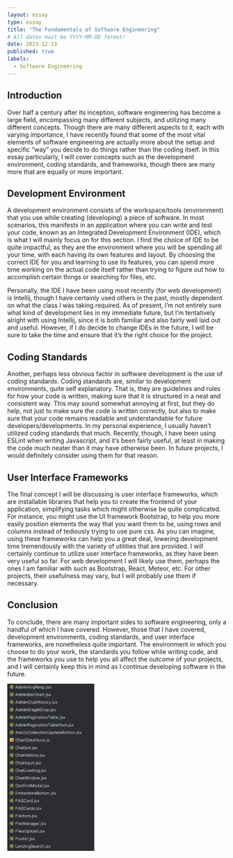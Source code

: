 ```yaml
---
layout: essay
type: essay
title: "The Fundamentals of Software Engineering"
# All dates must be YYYY-MM-DD format!
date: 2023-12-13
published: true
labels:
  - Software Engineering
---
```


## Introduction
Over half a century after its inception, software engineering has become a large field, encompassing many different subjects, and utilizing many different concepts. Though there are many different aspects to it, each with varying importance, I have recently found that some of the most vital elements of software engineering are actually more about the setup and specific “way” you decide to do things rather than the coding itself. In this essay particularly, I will cover concepts such as the development environment, coding standards, and frameworks, though there are many more that are equally or more important.


## Development Environment
A development environment consists of the workspace/tools (environment) that you use while creating (developing) a piece of software. In most scenarios, this manifests in an application where you can write and test your code, known as an Integrated Development Environment (IDE), which is what I will mainly focus on for this section. I find the choice of IDE to be quite impactful, as they are the environment where you will be spending all your time, with each having its own features and layout. By choosing the correct IDE for you and learning to use its features, you can spend more time working on the actual code itself rather than trying to figure out how to accomplish certain things or searching for files, etc.


Personally, the IDE I have been using most recently (for web development) is Intellij, though I have certainly used others in the past, mostly dependent on what the class I was taking required. As of present, I’m not entirely sure what kind of development lies in my immediate future, but I’m tentatively alright with using Intellij, since it is both familiar and also fairly well laid out and useful. However, if I do decide to change IDEs in the future, I will be sure to take the time and ensure that it’s the right choice for the project.


## Coding Standards
Another, perhaps less obvious factor in software development is the use of coding standards. Coding standards are, similar to development environments, quite self explanatory. That is, they are guidelines and rules for how your code is written, making sure that it is structured in a neat and consistent way. This may sound somewhat annoying at first, but they do help, not just to make sure the code is written correctly, but also to make sure that your code remains readable and understandable for future developers/developments. In my personal experience, I usually haven’t utilized coding standards that much. Recently, though, I have been using ESLint when writing Javascript, and it’s been fairly useful, at least in making the code much neater than it may have otherwise been. In future projects, I would definitely consider using them for that reason.


## User Interface Frameworks
The final concept I will be discussing is user interface frameworks, which are installable libraries that help you to create the frontend of your application, simplifying tasks which might otherwise be quite complicated. For instance, you might use the UI framework Bootstrap, to help you more easily position elements the way that you want them to be, using rows and columns instead of tediously trying to use pure css. As you can imagine, using these frameworks can help you a great deal, lowering development time tremendously with the variety of utilities that are provided. I will certainly continue to utilize user interface frameworks, as they have been very useful so far. For web development I will likely use them, perhaps the ones I am familiar with such as Bootstrap, React, Meteor, etc. For other projects, their usefulness may vary, but I will probably use them if necessary.


## Conclusion
To conclude, there are many important sides to software engineering, only a handful of which I have covered. However, those that I have covered, development environments, coding standards, and user interface frameworks, are nonetheless quite important. The environment in which you choose to do your work, the standards you follow while writing code, and the frameworks you use to help you all affect the outcome of your projects, and I will certainly keep this in mind as I continue developing software in the future.

<img width="200px" src="../img/dp4.png">
